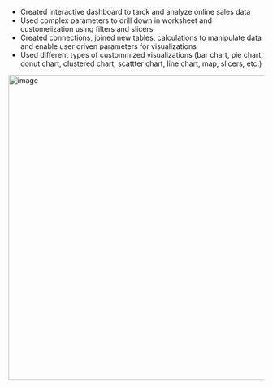 - Created interactive dashboard to tarck and analyze online sales data
- Used complex parameters to drill down in worksheet and customeiization using filters and slicers
- Created connections, joined new tables, calculations to manipulate data and enable user driven parameters for visualizations
- Used different types of custommized visualizations (bar chart, pie chart, donut chart, clustered chart, scattter chart, line chart, map, slicers, etc.)
<img width="600" alt="image" src="https://github.com/user-attachments/assets/d0b1b356-55ce-466d-9a66-6b9a1ca3847c" />
